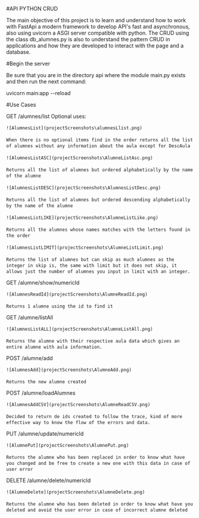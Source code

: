 #API PYTHON CRUD

The main objective of this project is to learn and understand how to work with FastApi a modern framework to develop API's fast and asynchronous, also using uvicorn a ASGI server compatible with python.
The CRUD using the class db_alumnes.py is also to understand the pattern CRUD in applications and how they are developed to interact with the page and a database.

#Begin the server 

Be sure that you are in the directory api where the module main.py exists and then run the next command:

uvicorn main:app --reload

#Use Cases

GET /alumnes/list
Optional uses:

    ![AlumnesList](projectScreenshots\alumnesLlist.png)

    When there is no optional items find in the order returns all the list of alumnes without any information about the aula except for DescAula 

    ![AlumnesListASC](projectScreenshots\AlumneListAsc.png)

    Returns all the list of alumnes but ordered alphabetically by the name of the alumne

    ![AlumnesListDESC](projectScreenshots\AlumnesListDesc.png)

    Returns all the list of alumnes but ordered descending alphabetically by the name of the alumne

    ![AlumnesListLIKE](projectScreenshots\AlumneListLike.png)

    Returns all the alumnes whose names matches with the letters found in the order

    ![AlumnesListLIMIT](projectScreenshots\AlumneListLimit.png)

    Returns the list of alumnes but can skip as much alumnes as the integer in skip is, the same with limit but it does not skip, it allows just the number of alumnes you input in limit with an integer.

GET  /alumne/show/numericId

    ![AlumnesReadId](projectScreenshots\AlumneReadId.png)

    Returns 1 alumne using the id to find it

GET  /alumne/listAll

    ![AlumnesListALL](projectScreenshots\AlumneListAll.png)

    Returns the alumne with their respective aula data which gives an entire alumne with aula information.

POST /alumne/add

    ![AlumnesAdd](projectScreenshots\AlumneAdd.png)

    Returns the new alumne created

POST /alumne/loadAlumnes

    ![AlumnesAddCSV](projectScreenshots\AlumneReadCSV.png)

    Decided to return de ids created to follow the trace, kind of more effective way to know the flow of the errors and data.

PUT  /alumne/update/numericId

    ![AlumnePut](projectScreenshots\AlumnePut.png)

    Returns the alumne who has been replaced in order to know what have you changed and be free to create a new one with this data in case of user error

DELETE /alumne/delete/numericId

    ![AlumneDelete](projectScreenshots\AlumneDelete.png)

    Returns the alumne who has been deleted in order to know what have you deleted and avoid the user error in case of incorrect alumne deleted

